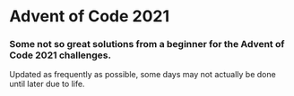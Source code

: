 # Advent of Code 2021
### Some not so great solutions from a beginner for the Advent of Code 2021 challenges.

Updated as frequently as possible, some days may not actually be done until later due to life.
